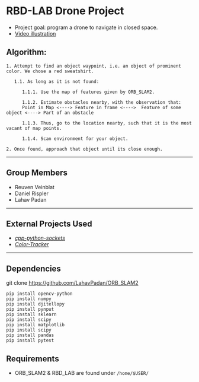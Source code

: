 # RBD-LAB Drone Project
- Project goal: program a drone to navigate in closed space.
- [Video illustration](https://www.youtube.com/watch?v=c8Rfb80J3IE)

## Algorithm:
```
1. Attempt to find an object waypoint, i.e. an object of prominent color. We chose a red sweatshirt.
      
   1.1. As long as it is not found: 

      1.1.1. Use the map of features given by ORB_SLAM2. 

      1.1.2. Estimate obstacles nearby, with the observation that:
      Point in Map <----> Feature in frame <---->  Feature of some object <----> Part of an obstacle

      1.1.3. Thus, go to the location nearby, such that it is the most vacant of map points.

      1.1.4. Scan environment for your object.
      
2. Once found, approach that object until its close enough.
```
---
## Group Members
- Reuven Veinblat
- Daniel Rispler
- Lahav Padan
---
## External Projects Used
- [_cpp-python-sockets_](https://github.com/johnathanchiu/cpp-python-sockets)
- [_Color-Tracker_](https://github.com/gaborvecsei/Color-Tracker)
---
## Dependencies

git clone https://github.com/LahavPadan/ORB_SLAM2
```
pip install opencv-python
pip install numpy
pip install djitellopy
pip install pynput
pip install sklearn
pip install scipy
pip install matplotlib
pip install scipy
pip install pandas
pip install pytest
```

## Requirements
- ORB_SLAM2 & RBD_LAB are found under ```/home/$USER/```

